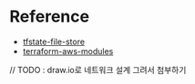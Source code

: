 # Reference

- [tfstate-file-store](https://app.terraform.io)  
- [terraform-aws-modules](https://github.com/terraform-aws-modules)

// TODO : draw.io로 네트워크 설계 그려서 첨부하기 
